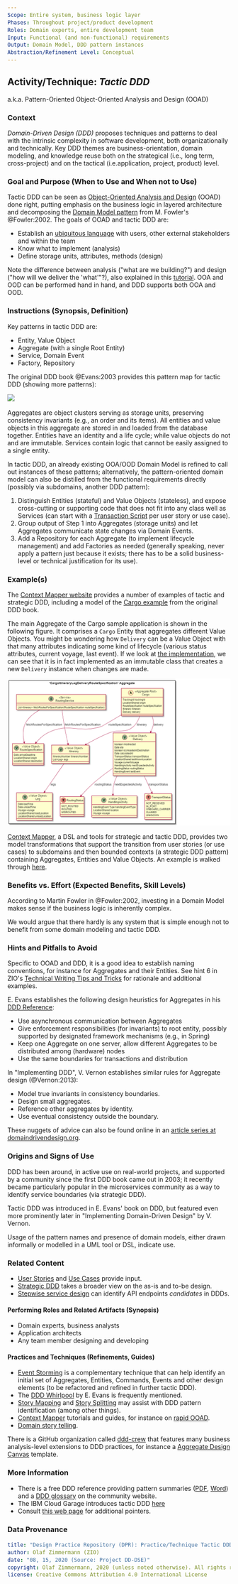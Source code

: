 ```yaml
---
Scope: Entire system, business logic layer
Phases: Throughout project/product development
Roles: Domain experts, entire development team
Input: Functional (and non-functional) requirements
Output: Domain Model, DDD pattern instances
Abstraction/Refinement Level: Conceptual
---
```



Activity/Technique: *Tactic DDD*
--------------------------------
a.k.a. Pattern-Oriented Object-Oriented Analysis and Design (OOAD)


### Context
*Domain-Driven Design (DDD)* proposes techniques and patterns to deal with the intrinsic complexity in software development, both organizationally and technically. Key DDD themes are business-orientation, domain modeling, and knowledge reuse both on the strategical (i.e., long term, cross-project) and on the tactical (i.e.application, project, product) level. 


### Goal and Purpose (When to Use and When not to Use)

Tactic DDD can be seen as [Object-Oriented Analysis and Design](https://en.wikipedia.org/wiki/Object-oriented_analysis_and_design) (OOAD) done right, putting emphasis on the business logic in layered architecture and decomposing the [Domain Model pattern](https://martinfowler.com/eaaCatalog/domainModel.html) from M. Fowler's @Fowler:2002. The goals of OOAD and tactic DDD are:

* Establish an [ubiquitous language](https://martinfowler.com/bliki/UbiquitousLanguage.html) with users, other external stakeholders and within the team
* Know what to implement (analysis)
* Define storage units, attributes, methods (design) 

Note the difference between analysis ("what are we building?") and design ("how will we deliver the 'what'"?), also explained in this [tutorial](https://www.tutorialspoint.com/object_oriented_analysis_design/ooad_quick_guide.htm). OOA and OOD can be performed hand in hand, and DDD supports both OOA and OOD. 


### Instructions (Synopsis, Definition)
Key patterns in tactic DDD are:

* Entity, Value Object
* Aggregate (with a single Root Entity)
* Service, Domain Event
* Factory, Repository

The original DDD book @Evans:2003 provides this pattern map for tactic DDD (showing more patterns):

![](images/EE-TacticDDDPatternMap.png)

Aggregates are object clusters serving as storage units, preserving consistency invariants (e.g., an order and its items). All entities and value objects in this aggregate are stored in and loaded from the database together. Entities have an identity and a life cycle; while value objects do not and are immutable. Services contain logic that cannot be easily assigned to a single entity. 

<!-- TODO (v2) explain term Aggregate Root (an entity) better, provide CRC card? -->
<!-- TODO (v2) give examples of: The aggregate root (an entity) is responsible for preserving invariants. -->

In tactic DDD, an already existing OOA/OOD Domain Model is refined to call out instances of these patterns; alternatively, the pattern-oriented domain model can also be distilled from the functional requirements directly (possibly via subdomains, another DDD pattern):

1. Distinguish Entities (stateful) and Value Objects (stateless), and expose cross-cutting or supporting code that does not fit into any class well as Services (can start with a [Transaction Script](https://martinfowler.com/eaaCatalog/transactionScript.html) per user story or use case).
2. Group output of Step 1 into Aggregates (storage units) and let Aggregates communicate state changes via Domain Events.
3. Add a Repository for each Aggregate (to implement lifecycle management) and add Factories as needed (generally speaking, never apply a pattern just because it exists; there has to be a solid business-level or technical justification for its use).


### Example(s)
The [Context Mapper website](https://contextmapper.org/docs/examples/) provides a number of examples of tactic and strategic DDD, including a model of the [Cargo example](https://github.com/ContextMapper/context-mapper-examples/tree/master/src/main/cml/ddd-sample) from the original DDD book.

The main Aggregate of the Cargo sample application is shown in the following figure. It comprises a `Cargo` Entity that aggregates different Value Objects. You might be wondering how `Delivery` can be a Value Object with that many attributes indicating some kind of lifecycle (various status attributes, current voyage, last event). If we look at [the implementation](https://github.com/citerus/dddsample-core/blob/master/src/main/java/se/citerus/dddsample/domain/model/cargo/Delivery.java), we can see that it is in fact implemented as an immutable class that creates a new `Delivery` instance when changes are made.

![](images/CM-TacticDDDCargoAggregate.png)

<!--
png created from this puml source (had to add a blank to some relationship arrows):
~~~
@startuml

skinparam componentStyle uml2

package se.citerus.dddsample.domain.model.cargo {
	package "'CargoItineraryLegDeliveryRouteSpecification' Aggregate" <<Rectangle>> {
		class Cargo <<(A,#fffab8) Aggregate Root>> {
			TrackingId trackingId
			LocationShared origin
			RouteSpecification routeSpecification
			Itinerary itinerary
			Delivery delivery
		}
		class Delivery <<(V,DarkSeaGreen) Value Object>> {
			boolean misdirected
			Date eta
			boolean isUnloadedAtDestination
			Date calculatedAt
			TransportStatus transportStatus
			LocationShared lastKnownLocation
			Voyage currentVoyage
			HandlingActivity nextExpectedActivity
			RoutingStatus routingStatus
			HandlingEvent lastEvent
		}
		class HandlingActivity <<(V,DarkSeaGreen) Value Object>> {
			HandlingEvent.Type handlingEventType
			LocationShared location
			Voyage voyage
		}
		class Itinerary <<(V,DarkSeaGreen) Value Object>> {
			ItineraryNumber itineraryNumber
			List<Leg> legs
		}
		class Leg <<(V,DarkSeaGreen) Value Object>> {
			Date loadTime
			Date unloadTime
			Voyage voyage
			LocationShared loadLocation
			LocationShared unloadLocation
		}
		class RouteSpecification <<(V,DarkSeaGreen) Value Object>> {
			Date arrivalDeadline
			LocationShared origin
			LocationShared destination
		}
		enum TransportStatus {
			NOT_RECEIVED
			IN_PORT
			ONBOARD_CARRIER
			CLAIMED
			UNKNOWN
		}
		enum RoutingStatus {
			NOT_ROUTED
			ROUTED
			MISROUTED
		}
		class RoutingService <<(S,DarkSeaGreen) Service>> {
			List<Itinerary> fetchRoutesForSpecification(RouteSpecification routeSpecification)
		}
	}
}

Cargo -- > RouteSpecification : routeSpecification
Cargo -- > Itinerary : itinerary
Cargo -- > Delivery : delivery
Delivery -- > TransportStatus : transportStatus
Delivery -- > HandlingActivity : nextExpectedActivity
Delivery -- > RoutingStatus : routingStatus
Itinerary -- > Leg : legs
RoutingService -- > Itinerary : fetchRoutesForSpecification
RoutingService -- > RouteSpecification : fetchRoutesForSpecification

@enduml
~~~
-->

[Context Mapper](https://contextmapper.org/), a DSL and tools for strategic and tactic DDD, provides two model transformations that support the transition from user stories (or use cases) to subdomains and then bounded contexts (a strategic DDD pattern) containing Aggregates, Entities and Value Objects. An example is walked through [here](https://contextmapper.org/docs/rapid-ooad/).


### Benefits vs. Effort (Expected Benefits, Skill Levels)
According to Martin Fowler in @Fowler:2002, investing in a Domain Model makes sense if the business logic is inherently complex. 

We would argue that there hardly is any system that is simple enough not to benefit from some domain modeling and tactic DDD.


### Hints and Pitfalls to Avoid
Specific to OOAD and DDD, it is a good idea to establish naming conventions, for instance for Aggregates and their Entities. See hint 6 in ZIO's [Technical Writing Tips and Tricks](https://ozimmer.ch/authoring/2020/04/24/TechWritingAdvice.html) for rationale and additional examples.

E. Evans establishes the following design heuristics for Aggregates in his [DDD Reference](http://domainlanguage.com/wp-content/uploads/2016/05/DDD_Reference_2015-03.pdf):

* Use asynchronous communication between Aggregates
* Give enforcement responsibilities (for invariants) to root entity, possibly supported by designated framework mechanisms (e.g., in Spring)
* Keep one Aggregate on one server, allow different Aggregates to be distributed among (hardware) nodes
* Use the same boundaries for transactions and distribution

In "Implementing DDD", V. Vernon establishes similar rules for Aggregate design (@Vernon:2013):

* Model true invariants in consistency boundaries.
* Design small aggregates.
* Reference other aggregates by identity.
* Use eventual consistency outside the boundary.

These nuggets of advice can also be found online in an [article series at domaindrivendesign.org](http://dddcommunity.org/library/vernon_2011/).


### Origins and Signs of Use
DDD has been around, in active use on real-world projects, and supported by a community since the first DDD book came out in 2003; it recently became particularly popular in the microservices community as a way to identify service boundaries (via strategic DDD). 

Tactic DDD was introduced in E. Evans' book on DDD, but featured even more prominently later in "Implementing Domain-Driven Design" by V. Vernon. 

Usage of the pattern names and presence of domain models, either drawn informally or modelled in a UML tool or DSL, indicate use.


### Related Content

* [User Stories](../artifact-templates/DPR-UserStory.md) and [Use Cases](../artifact-templates/DPR-UseCases.md) provide input. 
* [Strategic DDD](DPR-StrategicDDD.md) takes a broader view on the as-is and to-be design.
* [Stepwise service design](SDPR-StepwiseServiceDesign.md) can identify API endpoints *candidates* in DDDs.


#### Performing Roles and Related Artifacts (Synopsis)

* Domain experts, business analysts
* Application architects 
* Any team member designing and developing

<!--
|**Role**| Input | Output | Comments |
|:-|:-----:|:------:|:--------:|
|  |  |  |  |
-->


#### Practices and Techniques (Refinements, Guides)

* [Event Storming](https://ziobrando.blogspot.com/2013/11/introducing-event-storming.html) is a complementary technique that can help identify an initial set of Aggregates, Entities, Commands, Events and other design elements (to be refactored and refined in further tactic DDD). 
* The [DDD Whirlpool](https://domainlanguage.com/ddd/whirlpool/) by E. Evans is frequently mentioned. 
* [Story Mapping](https://www.agilealliance.org/glossary/storymap/) <!-- by J. Patton --> and [Story Splitting](https://www.agilealliance.org/glossary/split/) may assist with DDD pattern identification (among other things).
* [Context Mapper](https://contextmapper.org/) tutorials and guides, for instance on [rapid OOAD](https://contextmapper.org/docs/rapid-ooad/).
* [Domain story telling](https://domainstorytelling.org/).

There is a GitHub organization called [ddd-crew](https://github.com/ddd-crew) that features many business analysis-level extensions to DDD practices, for instance a [Aggregate Design Canvas](hhttps://github.com/ddd-crew/aggregate-design-canvas) template.


### More Information 

* There is a free DDD reference providing pattern summaries ([PDF](http://domainlanguage.com/wp-content/uploads/2016/05/DDD_Reference_2015-03.pdf), [Word](http://domainlanguage.com/wp-content/uploads/2016/05/PatternSummariesUnderCreativeCommons.doc)) and a [DDD glossary](http://dddcommunity.org/resources/ddd_terms/) on the community website. 
* The IBM Cloud Garage introduces tactic DDD [here](https://www.ibm.com/garage/method/practices/code/domain-driven-design)
* Consult [this web page](https://www.ifs.hsr.ch/index.php?id=15666&L=4) for additional pointers.


### Data Provenance 

```yaml
title: "Design Practice Repository (DPR): Practice/Technique Tactic DDD"
author: Olaf Zimmermann (ZIO)
date: "08, 15, 2020 (Source: Project DD-DSE)"
copyright: Olaf Zimmermann, 2020 (unless noted otherwise). All rights reserved.
license: Creative Commons Attribution 4.0 International License
```
